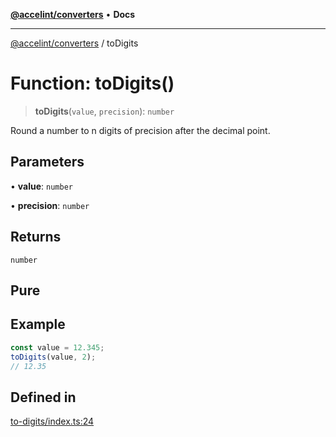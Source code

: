 [**@accelint/converters**](../README.md) • **Docs**

***

[@accelint/converters](../README.md) / toDigits

# Function: toDigits()

> **toDigits**(`value`, `precision`): `number`

Round a number to n digits of precision after the decimal point.

## Parameters

• **value**: `number`

• **precision**: `number`

## Returns

`number`

## Pure

## Example

```ts
const value = 12.345;
toDigits(value, 2);
// 12.35
```

## Defined in

[to-digits/index.ts:24](https://github.com/gohypergiant/standard-toolkit/blob/424b88fd48a5bcc02ed99ee27fd64cd73349aa30/packages/converters/src/to-digits/index.ts#L24)
